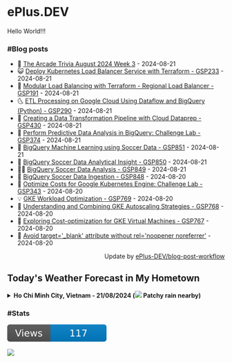 # ePlus.DEV

Hello World!!!

### #Blog posts

- 🧰 [The Arcade Trivia August 2024 Week 3](https://eplus.dev/the-arcade-trivia-august-2024-week-3) - 2024-08-21 
- 😺 [Deploy Kubernetes Load Balancer Service with Terraform - GSP233](https://eplus.dev/deploy-kubernetes-load-balancer-service-with-terraform-gsp233) - 2024-08-21 
- 🗽 [Modular Load Balancing with Terraform - Regional Load Balancer - GSP191](https://eplus.dev/modular-load-balancing-with-terraform-regional-load-balancer-gsp191) - 2024-08-21 
- 🌜 [ETL Processing on Google Cloud Using Dataflow and BigQuery &lpar;Python&rpar; - GSP290](https://eplus.dev/etl-processing-on-google-cloud-using-dataflow-and-bigquery-python-gsp290) - 2024-08-21 
- 📝 [Creating a Data Transformation Pipeline with Cloud Dataprep - GSP430](https://eplus.dev/creating-a-data-transformation-pipeline-with-cloud-dataprep-gsp430) - 2024-08-21 
- 🚀 [Perform Predictive Data Analysis in BigQuery: Challenge Lab - GSP374](https://eplus.dev/perform-predictive-data-analysis-in-bigquery-challenge-lab-gsp374) - 2024-08-21 
- 💼 [BigQuery Machine Learning using Soccer Data - GSP851](https://eplus.dev/bigquery-machine-learning-using-soccer-data-gsp851) - 2024-08-21 
- 🦣 [BigQuery Soccer Data Analytical Insight - GSP850](https://eplus.dev/bigquery-soccer-data-analytical-insight-gsp850) - 2024-08-21 
- 👨‍🏫 [BigQuery Soccer Data Analysis - GSP849](https://eplus.dev/bigquery-soccer-data-analysis-gsp849) - 2024-08-21 
- 🔭 [BigQuery Soccer Data Ingestion - GSP848](https://eplus.dev/bigquery-soccer-data-ingestion-gsp848) - 2024-08-20 
- 🤡 [Optimize Costs for Google Kubernetes Engine: Challenge Lab - GSP343](https://eplus.dev/optimize-costs-for-google-kubernetes-engine-challenge-lab-gsp343) - 2024-08-20 
- 💡 [GKE Workload Optimization - GSP769](https://eplus.dev/gke-workload-optimization-gsp769) - 2024-08-20 
- 🦣 [Understanding and Combining GKE Autoscaling Strategies - GSP768](https://eplus.dev/understanding-and-combining-gke-autoscaling-strategies-gsp768) - 2024-08-20 
- 💪 [Exploring Cost-optimization for GKE Virtual Machines - GSP767](https://eplus.dev/exploring-cost-optimization-for-gke-virtual-machines-gsp767) - 2024-08-20 
- 🤡 [Avoid target=&#39;_blank&#39; attribute without rel=&#39;noopener noreferrer&#39;](https://eplus.dev/avoid-targetblank-attribute-without-relnoopener-noreferrer) - 2024-08-20 


<div align="right">
    Update by <a target="_blank" href="https://github.com/ePlus-DEV/blog-post-workflow">ePlus-DEV/blog-post-workflow</a>
</div>


## Today's Weather Forecast in My Hometown



<details>
    <summary><b>Ho Chi Minh City, Vietnam - 21/08/2024 (<img src="https://cdn.weatherapi.com/weather/64x64/day/176.png" width="25" /> Patchy rain nearby)</b>
    </summary>

    
<table>
    <tr>
        <th>Hour</th>
        <td>00:00</td><td>01:00</td><td>02:00</td><td>03:00</td><td>04:00</td><td>05:00</td><td>06:00</td><td>07:00</td><td>08:00</td><td>09:00</td><td>10:00</td><td>11:00</td><td>12:00</td><td>13:00</td><td>14:00</td><td>15:00</td><td>16:00</td><td>17:00</td><td>18:00</td><td>19:00</td><td>20:00</td><td>21:00</td><td>22:00</td><td>23:00</td>
    </tr>
    <tr>
        <th>Weather</th>
        <td><img src="https://cdn.weatherapi.com/weather/64x64/night/113.png"></img></td><td><img src="https://cdn.weatherapi.com/weather/64x64/night/113.png"></img></td><td><img src="https://cdn.weatherapi.com/weather/64x64/night/113.png"></img></td><td><img src="https://cdn.weatherapi.com/weather/64x64/night/113.png"></img></td><td><img src="https://cdn.weatherapi.com/weather/64x64/night/113.png"></img></td><td><img src="https://cdn.weatherapi.com/weather/64x64/night/113.png"></img></td><td><img src="https://cdn.weatherapi.com/weather/64x64/day/113.png"></img></td><td><img src="https://cdn.weatherapi.com/weather/64x64/day/113.png"></img></td><td><img src="https://cdn.weatherapi.com/weather/64x64/day/113.png"></img></td><td><img src="https://cdn.weatherapi.com/weather/64x64/day/113.png"></img></td><td><img src="https://cdn.weatherapi.com/weather/64x64/day/116.png"></img></td><td><img src="https://cdn.weatherapi.com/weather/64x64/day/176.png"></img></td><td><img src="https://cdn.weatherapi.com/weather/64x64/day/119.png"></img></td><td><img src="https://cdn.weatherapi.com/weather/64x64/day/116.png"></img></td><td><img src="https://cdn.weatherapi.com/weather/64x64/day/176.png"></img></td><td><img src="https://cdn.weatherapi.com/weather/64x64/day/122.png"></img></td><td><img src="https://cdn.weatherapi.com/weather/64x64/day/116.png"></img></td><td><img src="https://cdn.weatherapi.com/weather/64x64/day/116.png"></img></td><td><img src="https://cdn.weatherapi.com/weather/64x64/day/113.png"></img></td><td><img src="https://cdn.weatherapi.com/weather/64x64/night/113.png"></img></td><td><img src="https://cdn.weatherapi.com/weather/64x64/night/113.png"></img></td><td><img src="https://cdn.weatherapi.com/weather/64x64/night/116.png"></img></td><td><img src="https://cdn.weatherapi.com/weather/64x64/night/116.png"></img></td><td><img src="https://cdn.weatherapi.com/weather/64x64/night/113.png"></img></td>
    </tr>
    <tr>
        <th>Condition</th>
        <td width="200px">Clear </td><td width="200px">Clear </td><td width="200px">Clear </td><td width="200px">Clear </td><td width="200px">Clear </td><td width="200px">Clear </td><td width="200px">Sunny</td><td width="200px">Sunny</td><td width="200px">Sunny</td><td width="200px">Sunny</td><td width="200px">Partly Cloudy </td><td width="200px">Patchy rain nearby</td><td width="200px">Cloudy </td><td width="200px">Partly Cloudy </td><td width="200px">Patchy rain nearby</td><td width="200px">Overcast </td><td width="200px">Partly Cloudy </td><td width="200px">Partly Cloudy </td><td width="200px">Sunny</td><td width="200px">Clear </td><td width="200px">Clear </td><td width="200px">Partly cloudy</td><td width="200px">Partly Cloudy </td><td width="200px">Clear </td>
    </tr>
    <tr>
        <th>Temperature</th>
        <td>26.9 °C</td><td>26.6 °C</td><td>26.3 °C</td><td>26.3 °C</td><td>26.1 °C</td><td>26.1 °C</td><td>26.1 °C</td><td>27.2 °C</td><td>28.6 °C</td><td>30.4 °C</td><td>32.3 °C</td><td>33.6 °C</td><td>34.9 °C</td><td>35.6 °C</td><td>35 °C</td><td>33.1 °C</td><td>32.3 °C</td><td>31.4 °C</td><td>30 °C</td><td>29 °C</td><td>28.6 °C</td><td>28.2 °C</td><td>28 °C</td><td>27.7 °C</td>
    </tr>
    <tr>
        <th>Wind</th>
        <td>8.6 kph</td><td>9 kph</td><td>6.8 kph</td><td>5.4 kph</td><td>5 kph</td><td>4 kph</td><td>2.9 kph</td><td>1.8 kph</td><td>2.9 kph</td><td>3.6 kph</td><td>4.3 kph</td><td>6.1 kph</td><td>5.4 kph</td><td>6.5 kph</td><td>8.3 kph</td><td>10.8 kph</td><td>13 kph</td><td>15.1 kph</td><td>13.3 kph</td><td>12.6 kph</td><td>12.6 kph</td><td>11.2 kph</td><td>10.4 kph</td><td>10.1 kph</td>
    </tr>
</table>


<div align="right">
    Updated at: 2024-08-21T14:10:24Z - by <a target="_blank"
        href="https://github.com/ePlus-DEV/weather-forecast">ePlus-DEV/weather-forecast</a>
</div>
</details>


### #Stats

[![Image of counter](https://github.com/ePlus-DEV/view-counter/blob/main/svg/685088620/badge.svg)](https://github.com/ePlus-DEV/view-counter/blob/main/readme/685088620/week.md)

![](https://komarev.com/ghpvc/?username=ePlus-DEV&style=for-the-badge)
